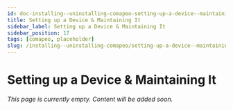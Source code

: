 ```yaml
---
id: doc-installing--uninstalling-comapeo-setting-up-a-device--maintaining-it
title: Setting up a Device & Maintaining It
sidebar_label: Setting up a Device & Maintaining It
sidebar_position: 17
tags: [comapeo, placeholder]
slug: /installing--uninstalling-comapeo/setting-up-a-device--maintaining-it
---
```


# Setting up a Device & Maintaining It

*This page is currently empty. Content will be added soon.*
